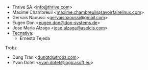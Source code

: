 - Thrive SA \<<info@thrive.com>\>
- Maxime Chambreuil \<<maxime.chambreuil@savoirfairelinux.com>\>
- Gervais Naoussi \<<gervaisnaoussi@gmail.com>\>
- Eugen Don \<<eugen.don@don-systems.de>\>
- Jose Maria Alzaga \<<jose.alzaga@aselcis.com>\>
- [Tecnativa](https://www.tecnativa.com):
  - Ernesto Tejeda

Trobz

- Dung Tran \<<dungtd@trobz.com>\>
- Yvan Dotet \<<yvan.dotet@logicasoft.eu>\>
